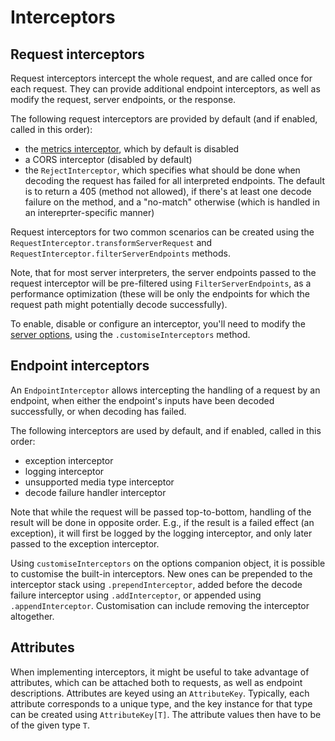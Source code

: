 # Interceptors

## Request interceptors

Request interceptors intercept the whole request, and are called once for each request. They can provide additional
endpoint interceptors, as well as modify the request, server endpoints, or the response.

The following request interceptors are provided by default (and if enabled, called in this order):

* the [metrics interceptor](observability.md), which by default is disabled
* a CORS interceptor (disabled by default)
* the `RejectInterceptor`, which specifies what should be done when decoding the request has failed for all 
  interpreted endpoints. The default is to return a 405 (method not allowed), if there's at least one decode failure
  on the method, and a "no-match" otherwise (which is handled in an intereprter-specific manner)

Request interceptors for two common scenarios can be created using the `RequestInterceptor.transformServerRequest` and 
`RequestInterceptor.filterServerEndpoints` methods.

Note, that for most server interpreters, the server endpoints passed to the request interceptor will be pre-filtered
using `FilterServerEndpoints`, as a performance optimization (these will be only the endpoints for which the request
path might potentially decode successfully).

To enable, disable or configure an interceptor, you'll need to modify the [server options](options.md), using the
`.customiseInterceptors` method.
  
## Endpoint interceptors

An `EndpointInterceptor` allows intercepting the handling of a request by an endpoint, when either the endpoint's inputs 
have been decoded successfully, or when decoding has failed.

The following interceptors are used by default, and if enabled, called in this order:

* exception interceptor 
* logging interceptor
* unsupported media type interceptor
* decode failure handler interceptor

Note that while the request will be passed top-to-bottom, handling of the result will be done in opposite order. 
E.g., if the result is a failed effect (an exception), it will first be logged by the logging interceptor, and 
only later passed to the exception interceptor.

Using `customiseInterceptors` on the options companion object, it is possible to customise the built-in interceptors. New 
ones can be prepended to the interceptor stack using `.prependInterceptor`, added before the decode failure interceptor
using `.addInterceptor`, or appended using `.appendInterceptor`. Customisation can include removing the interceptor 
altogether.

## Attributes

When implementing interceptors, it might be useful to take advantage of attributes, which can be attached both to
requests, as well as endpoint descriptions. Attributes are keyed using an `AttributeKey`. Typically, each attribute 
corresponds to a unique type, and the key instance for that type can be created using `AttributeKey[T]`. The attribute 
values then have to be of the given type `T`.